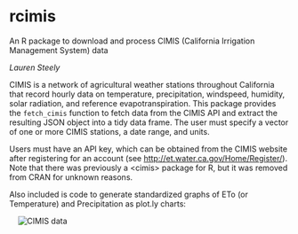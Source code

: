 # rcimis
An R package to download and process CIMIS (California Irrigation Management System) data

*Lauren Steely*

CIMIS is a network of agricultural weather stations throughout California that record hourly data on temperature, precipitation, windspeed, humidity, solar radiation, and reference evapotranspiration. This package provides the `fetch_cimis` function to fetch data from the CIMIS API and extract the resulting JSON object into a tidy data frame. The user must specify a vector of one or more CIMIS stations, a date range, and units.

Users must have an API key, which can be obtained from the CIMIS website after registering for an account (see http://et.water.ca.gov/Home/Register/). Note that there was previously a \<cimis\> package for R, but it was removed from CRAN for unknown reasons.

Also included is code to generate standardized graphs of ETo (or Temperature) and Precipitation as plot.ly charts:
<div>    <img src="https://plot.ly/~modalmixture/16.png?share_key=eNjBrBjBppyACNJLDnGsmH" alt="CIMIS data" style="max-width: 100%;" onerror="this.onerror=null;this.src='https://plot.ly/404.png';" />    <script data-plotly="modalmixture:16" sharekey-plotly="eNjBrBjBppyACNJLDnGsmH" src="https://plot.ly/embed.js" async></script></div>
